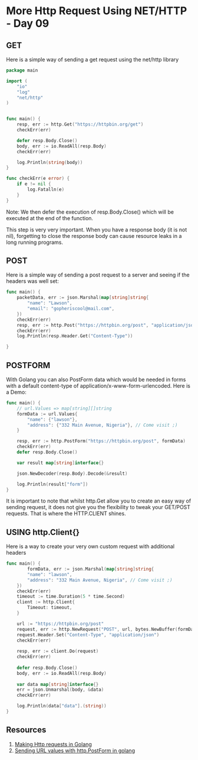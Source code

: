 # More Http Request Using NET/HTTP - Day 09

## GET
Here is a simple way of sending a get request using the net/http library

```Go
package main

import (
	"io"
	"log"
	"net/http"
)


func main() {
	resp, err := http.Get("https://httpbin.org/get")
	checkErr(err)

	defer resp.Body.Close()
	body, err := io.ReadAll(resp.Body)
	checkErr(err)

	log.Println(string(body))
}

func checkErr(e error) {
	if e != nil {
		log.Fatalln(e)
	}
}
```
Note:
We then defer the execution of resp.Body.Close() which will be executed at the end of the function.

This step is very very important. When you have a response body (it is not nil), forgetting to close the response body can cause resource leaks in a long running programs.

## POST
Here is a simple way of sending a post request to a server and seeing if the headers was well set:
```Go
func main() {
	packetData, err := json.Marshal(map[string]string{
		"name": "Lawson",
		"email": "gopheriscool@mail.com",
	})
	checkErr(err)
	resp, err := http.Post("https://httpbin.org/post", "application/json", bytes.NewReader(packetData))
	checkErr(err)
	log.Println(resp.Header.Get("Content-Type"))

}
```

## POSTFORM
With Golang you can also PostForm data which would be needed in forms with a default content-type of application/x-www-form-urlencoded.
Here is a Demo:
```Go
func main() {
	// url.Values => map[string][]string
	formData := url.Values{
		"name": {"lawson"},
		"address": {"332 Main Avenue, Nigeria"}, // Come visit ;)
	}

	resp, err := http.PostForm("https://httpbin.org/post", formData)
	checkErr(err)
	defer resp.Body.Close()

	var result map[string]interface{}

	json.NewDecoder(resp.Body).Decode(&result)

	log.Println(result["form"])
}
```

It is important to note that whilst http.Get allow you to create an easy way of sending request, it does not give you the flexibility to tweak your GET/POST requests. That is where the HTTP.CLIENT shines.

## USING http.Client{}
Here is a way to create your very own custom request with additional headers
```Go
func main() {
		formData, err := json.Marshal(map[string]string{
		"name": "lawson",
		"address": "332 Main Avenue, Nigeria", // Come visit ;)
	})
	checkErr(err)
	timeout := time.Duration(5 * time.Second)
	client := http.Client{
		Timeout: timeout,
	}

	url := "https://httpbin.org/post"
	request, err := http.NewRequest("POST", url, bytes.NewBuffer(formData))
	request.Header.Set("Content-Type", "application/json")
	checkErr(err)
	
	resp, err := client.Do(request)
	checkErr(err)
	
	defer resp.Body.Close()
	body, err := io.ReadAll(resp.Body)
	
	var data map[string]interface{}
	err = json.Unmarshal(body, &data)
	checkErr(err)

	log.Println(data["data"].(string))
}
```

## Resources
1. [Making Http requests in Golang](https://medium.com/@masnun/making-http-requests-in-golang-dd123379efe7)
2. [Sending URL values with http.PostForm in golang](https://pkg.go.dev/net/url#Values)
